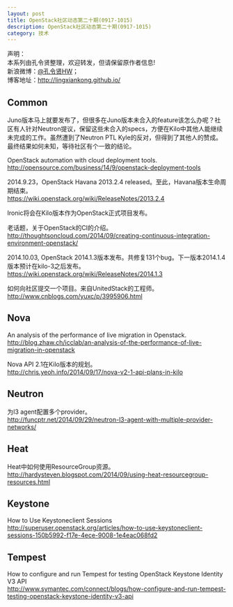 ```yaml
---
layout: post
title: OpenStack社区动态第二十期(0917-1015)
description: OpenStack社区动态第二十期(0917-1015)
category: 技术
---
```


声明：  
本系列由孔令贤整理，欢迎转发，但请保留原作者信息!  
新浪微博：[@孔令贤HW](http://weibo.com/lingxiankong)；  
博客地址：<http://lingxiankong.github.io/>

## Common
Juno版本马上就要发布了，但很多在Juno版本未合入的feature该怎么办呢？社区有人针对Neutron提议，保留这些未合入的specs，方便在Kilo中其他人能继续未完成的工作。虽然遭到了Neutron PTL Kyle的反对，但得到了其他人的赞成。最终结果如何未知，等待社区有个一致的结论。

OpenStack automation with cloud deployment tools.  
<http://opensource.com/business/14/9/openstack-deployment-tools>

2014.9.23，OpenStack Havana 2013.2.4 released。至此，Havana版本生命周期结束。  
<https://wiki.openstack.org/wiki/ReleaseNotes/2013.2.4>

Ironic将会在Kilo版本作为OpenStack正式项目发布。

老话题，关于OpenStack的CI的介绍。  
<http://thoughtsoncloud.com/2014/09/creating-continuous-integration-environment-openstack/>

2014.10.03, OpenStack 2014.1.3版本发布。共修复131个bug。下一版本2014.1.4版本预计在kilo-3之后发布。  
<https://wiki.openstack.org/wiki/ReleaseNotes/2014.1.3>

如何向社区提交一个项目。来自UnitedStack的工程师。  
<http://www.cnblogs.com/yuxc/p/3995906.html>

## Nova 
An analysis of the performance of live migration in Openstack.  
<http://blog.zhaw.ch/icclab/an-analysis-of-the-performance-of-live-migration-in-openstack>

Nova API 2.1在Kilo版本的规划。  
<http://chris.yeoh.info/2014/09/17/nova-v2-1-api-plans-in-kilo> 

## Neutron
为l3 agent配置多个provider。  
<http://funcptr.net/2014/09/29/neutron-l3-agent-with-multiple-provider-networks/>

## Heat
Heat中如何使用ResourceGroup资源。  
<http://hardysteven.blogspot.com/2014/09/using-heat-resourcegroup-resources.html> 

## Keystone
How to Use Keystoneclient Sessions  
<http://superuser.openstack.org/articles/how-to-use-keystoneclient-sessions-150b5992-f17e-4ece-9008-1e4eac068fd2>

## Tempest
How to configure and run Tempest for testing OpenStack Keystone Identity V3 API  
<http://www.symantec.com/connect/blogs/how-configure-and-run-tempest-testing-openstack-keystone-identity-v3-api>